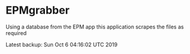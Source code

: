 # EPMgrabber
Using a database from the EPM app this application scrapes the files as required


Latest backup: Sun Oct 6 04:16:02 UTC 2019
